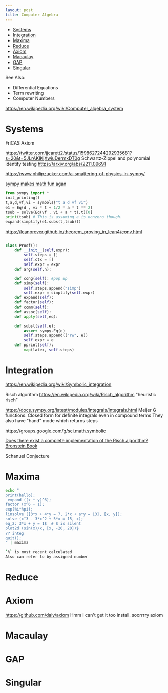 ```yaml
---
layout: post
title: Computer Algebra
---
```

- [Systems](#systems)
- [Integration](#integration)
- [Maxima](#maxima)
- [Reduce](#reduce)
- [Axiom](#axiom)
- [Macaulay](#macaulay)
- [GAP](#gap)
- [Singular](#singular)



See Also:
- Differential Equations
- Term rewriting
- Computer Numbers

https://en.wikipedia.org/wiki/Computer_algebra_system


# Systems
FriCAS
Axiom


https://twitter.com/jjcarett2/status/1598627244292935681?s=20&t=5JLrAKIKjXwiuDermxDT0g  Schwartz-Zippel and polynomial identity testing
https://arxiv.org/abs/2211.09691


https://www.philipzucker.com/a-smattering-of-physics-in-sympy/

[sympy makes math fun agan](https://news.ycombinator.com/item?id=34936831)

```python
from sympy import *
init_printing()
t,a,d,vf,vi = symbols("t a d vf vi")
e1 = Eq(d , vi * t + 1/2 * a * t ** 2)
tsub = solve(Eq(vf , vi + a * t),t)[0]
print(tsub) # This is assuming a is nonzero though.
expand(simplify(e1.subs(t,tsub)))
```


https://leanprover.github.io/theorem_proving_in_lean4/conv.html

```python

class Proof():
    def __init__(self,expr):
        self.steps = []
        self.ctx = []
        self.expr = expr
    def arg(self,n):

    def cong(self): #pop up 
    def simp(self):
        self.steps.append("simp")
        self.expr = simplify(self.expr)
    def expand(self):
    def factor(self):
    def comm(self):
    def assoc(self):
    def apply(self,eq):

    def subst(self,e):
        assert sympy.Eq(e)
        self.steps.append(("rw", e))
        self.expr = e
    def pprint(self):
        map(latex, self.steps)


```


# Integration
https://en.wikipedia.org/wiki/Symbolic_integration

Risch algorithm
https://en.wikipedia.org/wiki/Risch_algorithm
"heuristic risch"

https://docs.sympy.org/latest/modules/integrals/integrals.html
Meijer G functions.
Closed form for definite integrals even in compound terms
They also have "hand" mode which returns steps


https://groups.google.com/g/sci.math.symbolic


[	Does there exist a complete implementation of the Risch algorithm? ](https://news.ycombinator.com/item?id=37124059)
[Bronstein Book](https://link.springer.com/book/10.1007/b138171)



Schanuel Conjecture

# Maxima

```bash
echo "
print(hello);
 expand ((x + y)^6);
factor (x^6 - 1);
exp(%i*%pi);
linsolve ([3*x + 4*y = 7, 2*x + a*y = 13], [x, y]);
solve (x^3 - 3*x^2 + 5*x = 15, x);
eq_2: 3*x + y = 1$  # $ is silent
plot2d (sin(x)/x, [x, -20, 20])$
?? integ
quit();
" | maxima

`%` is most recent calculated
Also can refer to by assigned number
```

# Reduce

# Axiom
https://github.com/daly/axiom
Hmm I can't get it too install. soorrrry axiom

# Macaulay
# GAP
# Singular
